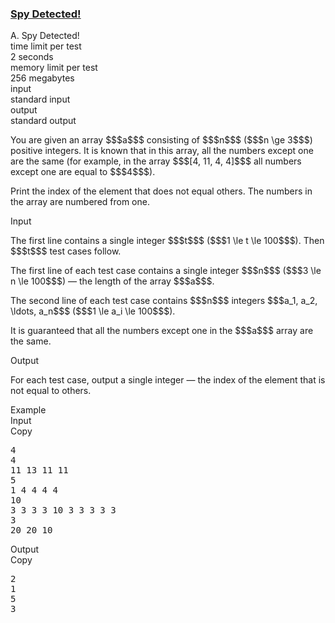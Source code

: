 <h3><a href="https://codeforces.com/contest/2142/problem/A" target="_blank" rel="noopener noreferrer">Spy Detected!</a></h3>

<div class="header"><div class="title">A. Spy Detected!</div><div class="time-limit"><div class="property-title">time limit per test</div>2 seconds</div><div class="memory-limit"><div class="property-title">memory limit per test</div>256 megabytes</div><div class="input-file input-standard"><div class="property-title">input</div>standard input</div><div class="output-file output-standard"><div class="property-title">output</div>standard output</div></div><div><p>You are given an array $$$a$$$ consisting of $$$n$$$ ($$$n \ge 3$$$) positive integers. It is known that in this array, all the numbers except one are the same (for example, in the array $$$[4, 11, 4, 4]$$$ all numbers except one are equal to $$$4$$$).</p><p>Print the index of the element that does not equal others. The numbers in the array are numbered from one.</p></div><div class="input-specification"><div class="section-title">Input</div><p>The first line contains a single integer $$$t$$$ ($$$1 \le t \le 100$$$). Then $$$t$$$ test cases follow.</p><p>The first line of each test case contains a single integer $$$n$$$ ($$$3 \le n \le 100$$$) — the length of the array $$$a$$$.</p><p>The second line of each test case contains $$$n$$$ integers $$$a_1, a_2, \ldots, a_n$$$ ($$$1 \le a_i \le 100$$$).</p><p>It is guaranteed that all the numbers except one in the $$$a$$$ array are the same.</p></div><div class="output-specification"><div class="section-title">Output</div><p>For each test case, output a single integer — the index of the element that is not equal to others.</p></div><div class="sample-tests"><div class="section-title">Example</div><div class="sample-test"><div class="input"><div class="title">Input<div title="Copy" data-clipboard-target="#id003359038071438123" id="id0041211341217794883" class="input-output-copier">Copy</div></div><pre id="id003359038071438123">4
4
11 13 11 11
5
1 4 4 4 4
10
3 3 3 3 10 3 3 3 3 3
3
20 20 10
</pre></div><div class="output"><div class="title">Output<div title="Copy" data-clipboard-target="#id0012797488120737277" id="id0003600934169203396" class="input-output-copier">Copy</div></div><pre id="id0012797488120737277">2
1
5
3
</pre></div></div></div>